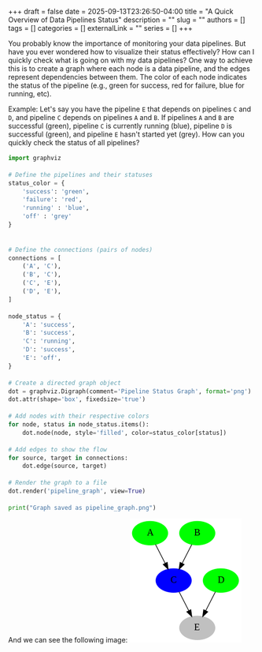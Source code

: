+++ 
draft = false
date = 2025-09-13T23:26:50-04:00
title = "A Quick Overview of Data Pipelines Status"
description = ""
slug = ""
authors = []
tags = []
categories = []
externalLink = ""
series = []
+++

You probably know the importance of monitoring your data pipelines. But have you ever wondered how to visualize their status effectively? How can I quickly check what is going on with my data pipelines? One way to achieve this is to create a graph where each node is a data pipeline, and the edges represent dependencies between them. The color of each node indicates the status of the pipeline (e.g., green for success, red for failure, blue for running, etc). 

Example: Let's say you have the pipeline `E` that depends on pipelines `C` and `D`, and pipeline `C` depends on pipelines `A` and `B`. If pipelines `A` and `B` are successful (green), pipeline `C` is currently running (blue), pipeline `D` is successful (green), and pipeline `E` hasn't started yet (grey). How can you quickly check the status of all pipelines?


```python
import graphviz

# Define the pipelines and their statuses
status_color = {
    'success': 'green',
    'failure': 'red',
    'running' : 'blue',
    'off' : 'grey'
}


# Define the connections (pairs of nodes)
connections = [
    ('A', 'C'),
    ('B', 'C'),
    ('C', 'E'),
    ('D', 'E'),
]

node_status = {
    'A': 'success',
    'B': 'success',
    'C': 'running',
    'D': 'success',
    'E': 'off',
}

# Create a directed graph object
dot = graphviz.Digraph(comment='Pipeline Status Graph', format='png')
dot.attr(shape='box', fixedsize='true')

# Add nodes with their respective colors
for node, status in node_status.items():
    dot.node(node, style='filled', color=status_color[status])

# Add edges to show the flow
for source, target in connections:
    dot.edge(source, target)

# Render the graph to a file
dot.render('pipeline_graph', view=True)

print("Graph saved as pipeline_graph.png")
```

And we can see the following image:
![Pipeline Status Graph](pipeline_graphviz.png)
